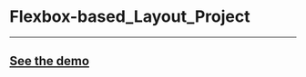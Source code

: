 # Flexbox-based_Layout_Project


--------------------------
[See the demo](https://miloszpanas.github.io/Custom-Grid_Layout_Project/#)
-------------------------
